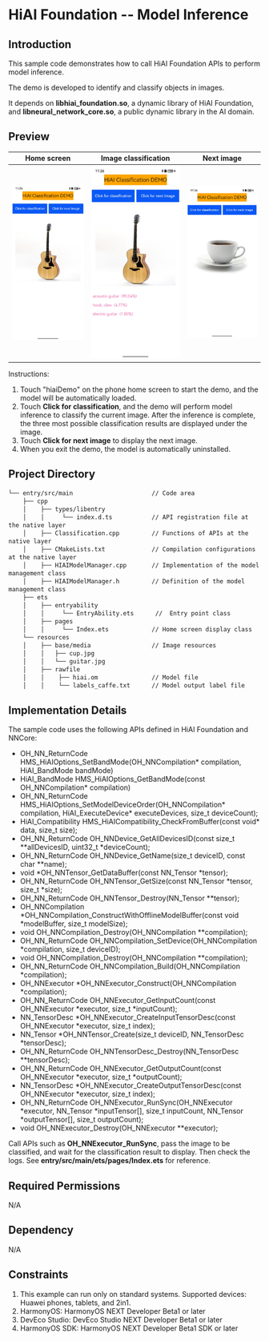 # HiAI Foundation -- Model Inference

## Introduction

This sample code demonstrates how to call HiAI Foundation APIs to perform model inference.

The demo is developed to identify and classify objects in images.

It depends on **libhiai_foundation.so**, a dynamic library of HiAI Foundation, and **libneural_network_core.so**, a public dynamic library in the AI domain.

## Preview

|         **Home screen**         |          **Image classification**         |          **Next image**         |
|:------------------------:|:------------------------:|--------------------------|
| ![](screenshots/launch.jpg) | ![](screenshots/guitar.jpg) | ![](screenshots/next.jpg) |

Instructions:

1. Touch "hiaiDemo" on the phone home screen to start the demo, and the model will be automatically loaded.
2. Touch **Click for classification**, and the demo will perform model inference to classify the current image. After the inference is complete, the three most possible classification results are displayed under the image.
3. Touch **Click for next image** to display the next image.
4. When you exit the demo, the model is automatically uninstalled.

## Project Directory
```
└── entry/src/main                      // Code area
    ├── cpp
    │    ├── types/libentry
    │    │     └── index.d.ts           // API registration file at the native layer
    │    ├── Classification.cpp         // Functions of APIs at the native layer
    │    ├── CMakeLists.txt             // Compilation configurations at the native layer
    │    ├── HIAIModelManager.cpp       // Implementation of the model management class
    │    ├── HIAIModelManager.h         // Definition of the model management class
    ├── ets
    │    ├── entryability 
    │    │     └── EntryAbility.ets      //  Entry point class
    │    ├── pages 
    │    │     └── Index.ets            // Home screen display class
    └── resources
    │    ├── base/media                 // Image resources
    │    │   ├── cup.jpg
    │    │   └── guitar.jpg
    │    ├── rawfile 
    │    │    ├── hiai.om               // Model file
    │    │    └── labels_caffe.txt      // Model output label file
```

## Implementation Details

The sample code uses the following APIs defined in HiAI Foundation and NNCore:

* OH_NN_ReturnCode HMS_HiAIOptions_SetBandMode(OH_NNCompilation* compilation, HiAI_BandMode bandMode)
* HiAI_BandMode HMS_HiAIOptions_GetBandMode(const OH_NNCompilation* compilation)
* OH_NN_ReturnCode HMS_HiAIOptions_SetModelDeviceOrder(OH_NNCompilation* compilation, HiAI_ExecuteDevice* executeDevices, size_t deviceCount);
* HiAI_Compatibility HMS_HiAICompatibility_CheckFromBuffer(const void* data, size_t size);
* OH_NN_ReturnCode OH_NNDevice_GetAllDevicesID(const size_t **allDevicesID, uint32_t *deviceCount);
* OH_NN_ReturnCode OH_NNDevice_GetName(size_t deviceID, const char **name);
* void *OH_NNTensor_GetDataBuffer(const NN_Tensor *tensor);
* OH_NN_ReturnCode OH_NNTensor_GetSize(const NN_Tensor *tensor, size_t *size);
* OH_NN_ReturnCode OH_NNTensor_Destroy(NN_Tensor **tensor);
* OH_NNCompilation *OH_NNCompilation_ConstructWithOfflineModelBuffer(const void *modelBuffer, size_t modelSize);
* void OH_NNCompilation_Destroy(OH_NNCompilation **compilation);
* OH_NN_ReturnCode OH_NNCompilation_SetDevice(OH_NNCompilation *compilation, size_t deviceID);
* void OH_NNCompilation_Destroy(OH_NNCompilation **compilation);
* OH_NN_ReturnCode OH_NNCompilation_Build(OH_NNCompilation *compilation);
* OH_NNExecutor *OH_NNExecutor_Construct(OH_NNCompilation *compilation);
* OH_NN_ReturnCode OH_NNExecutor_GetInputCount(const OH_NNExecutor *executor, size_t *inputCount);
* NN_TensorDesc *OH_NNExecutor_CreateInputTensorDesc(const OH_NNExecutor *executor, size_t index);
* NN_Tensor *OH_NNTensor_Create(size_t deviceID, NN_TensorDesc *tensorDesc);
* OH_NN_ReturnCode OH_NNTensorDesc_Destroy(NN_TensorDesc **tensorDesc);
* OH_NN_ReturnCode OH_NNExecutor_GetOutputCount(const OH_NNExecutor *executor, size_t *outputCount);
* NN_TensorDesc *OH_NNExecutor_CreateOutputTensorDesc(const OH_NNExecutor *executor, size_t index);
* OH_NN_ReturnCode OH_NNExecutor_RunSync(OH_NNExecutor *executor, NN_Tensor *inputTensor[], size_t inputCount, NN_Tensor *outputTensor[], size_t outputCount);
* void OH_NNExecutor_Destroy(OH_NNExecutor **executor);

Call APIs such as **OH_NNExecutor_RunSync**, pass the image to be classified, and wait for the classification result to display. Then check the logs. See **entry/src/main/ets/pages/Index.ets** for reference.

## Required Permissions

N/A

## Dependency

N/A

## Constraints

1. This example can run only on standard systems. Supported devices: Huawei phones, tablets, and 2in1.
2. HarmonyOS: HarmonyOS NEXT Developer Beta1 or later
3. DevEco Studio: DevEco Studio NEXT Developer Beta1 or later
4. HarmonyOS SDK: HarmonyOS NEXT Developer Beta1 SDK or later
